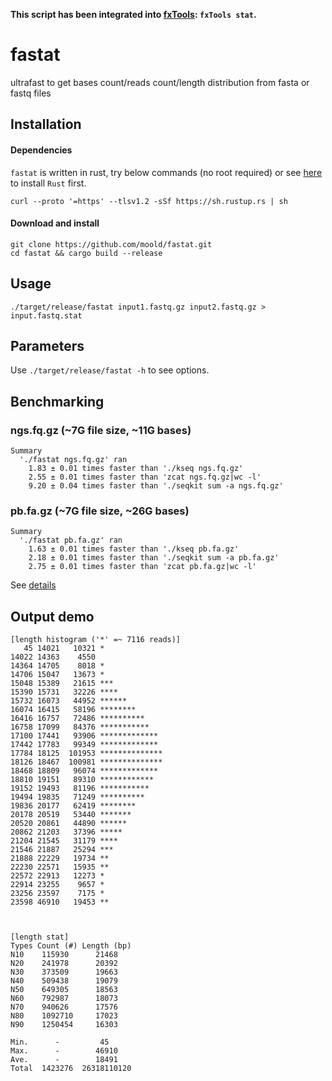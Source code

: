 **This script has been integrated into [fxTools](https://github.com/moold/fxTools): `fxTools stat`.**

# fastat
ultrafast to get bases count/reads count/length distribution from fasta or fastq files

## Installation

#### Dependencies

`fastat` is written in rust, try below commands (no root required) or see [here](https://www.rust-lang.org/tools/install) to install `Rust` first.
```
curl --proto '=https' --tlsv1.2 -sSf https://sh.rustup.rs | sh
```

#### Download and install

```
git clone https://github.com/moold/fastat.git
cd fastat && cargo build --release
```

## Usage
`./target/release/fastat input1.fastq.gz input2.fastq.gz > input.fastq.stat`

## Parameters
Use `./target/release/fastat -h` to see options.

## Benchmarking

### ngs.fq.gz (~7G file size, ~11G bases)
```
Summary
  './fastat ngs.fq.gz' ran
    1.83 ± 0.01 times faster than './kseq ngs.fq.gz'
    2.55 ± 0.01 times faster than 'zcat ngs.fq.gz|wc -l'
    9.20 ± 0.04 times faster than './seqkit sum -a ngs.fq.gz'
```

### pb.fa.gz (~7G file size, ~26G bases)
```
Summary
  './fastat pb.fa.gz' ran
    1.63 ± 0.01 times faster than './kseq pb.fa.gz'
    2.18 ± 0.01 times faster than './seqkit sum -a pb.fa.gz'
    2.75 ± 0.01 times faster than 'zcat pb.fa.gz|wc -l'
```
See [details](./bench.md)

## Output demo 
```
[length histogram ('*' =~ 7116 reads)]
   45 14021   10321 *
14022 14363    4550 
14364 14705    8018 *
14706 15047   13673 *
15048 15389   21615 ***
15390 15731   32226 ****
15732 16073   44952 ******
16074 16415   58196 ********
16416 16757   72486 **********
16758 17099   84376 ***********
17100 17441   93906 *************
17442 17783   99349 *************
17784 18125  101953 **************
18126 18467  100981 **************
18468 18809   96074 *************
18810 19151   89310 ************
19152 19493   81196 ***********
19494 19835   71249 **********
19836 20177   62419 ********
20178 20519   53440 *******
20520 20861   44890 ******
20862 21203   37396 *****
21204 21545   31179 ****
21546 21887   25294 ***
21888 22229   19734 **
22230 22571   15935 **
22572 22913   12273 *
22914 23255    9657 *
23256 23597    7175 *
23598 46910   19453 **



[length stat]
Types Count (#) Length (bp)
N10    115930      21468   
N20    241978      20392   
N30    373509      19663   
N40    509438      19079   
N50    649305      18563   
N60    792987      18073   
N70    940626      17576   
N80    1092710     17023   
N90    1250454     16303   

Min.      -         45     
Max.      -        46910   
Ave.      -        18491   
Total  1423276  26318110120
```
